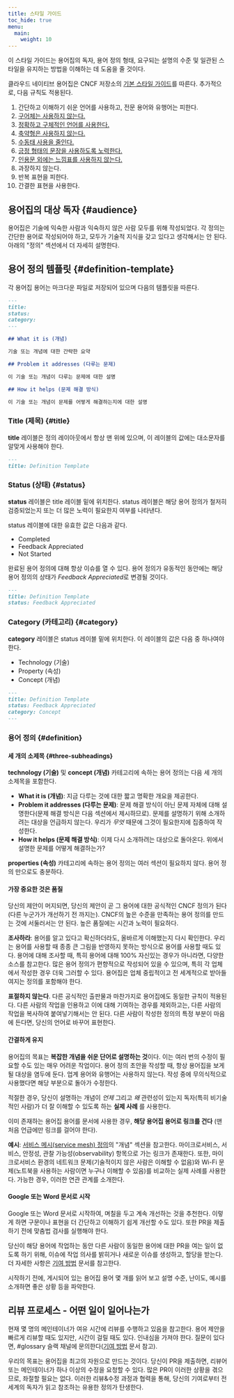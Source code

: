 ```yaml
---
title: 스타일 가이드
toc_hide: true
menu:
  main:
    weight: 10
---
```


이 스타일 가이드는 용어집의 독자, 용어 정의 형태, 요구되는 설명의 수준 및 일관된 스타일을 유지하는 방법을 이해하는 데 도움을 줄 것이다.

클라우드 네이티브 용어집은 CNCF 저장소의 [기본 스타일 가이드](https://github.com/cncf/foundation/blob/master/style-guide.md)를 따른다. 추가적으로, 다음 규칙도 적용된다.

1. 간단하고 이해하기 쉬운 언어를 사용하고, 전문 용어와 유행어는 피한다.
2. [구어체는 사용하지 않는다.](https://en.wikipedia.org/wiki/Colloquialism)
3. [정확하고 구체적인 언어를 사용한다.](https://guidetogrammar.org/grammar/composition/abstract.htm)
4. [축약형은 사용하지 않는다.](https://en.wikipedia.org/wiki/Contraction_(grammar))
5. [수동태 사용을 줄인다.](https://www.ef.com/ca/english-resources/english-grammar/passive-voice/)
6. [긍정 형태의 문장을 사용하도록 노력한다.](https://examples.yourdictionary.com/positive-sentence-examples.html)
7. [인용문 외에는 느낌표를 사용하지 않는다.](https://www.grammarly.com/blog/exclamation-mark/)
8. 과장하지 않는다.
9. 반복 표현을 피한다.
10. 간결한 표현을 사용한다.

## 용어집의 대상 독자 {#audience}

용어집은 기술에 익숙한 사람과 익숙하지 않은 사람 모두를 위해 작성되었다. 각 정의는 간단한 용어로 작성되어야 하고, 모두가 기술적 지식을 갖고 있다고 생각해서는 안 된다. 아래의 "정의" 섹션에서 더 자세히 설명한다.

## 용어 정의 템플릿 {#definition-template}

각 용어집 용어는 마크다운 파일로 저장되어 있으며 다음의 템플릿을 따른다.

```md
---
title: 
status: 
category: 
---

## What it is (개념)

기술 또는 개념에 대한 간략한 요약

## Problem it addresses (다루는 문제)

이 기술 또는 개념이 다루는 문제에 대한 설명

## How it helps (문제 해결 방식)

이 기술 또는 개념이 문제를 어떻게 해결하는지에 대한 설명
```

### Title (제목) {#title}

**title** 레이블은 정의 레이아웃에서 항상 맨 위에 있으며, 이 레이블의 값에는 대소문자를 알맞게 사용해야 한다.

```md
---
title: Definition Template
```

### Status (상태) {#status}

**status** 레이블은 title 레이블 밑에 위치한다. status 레이블은 해당 용어 정의가 철저히 검증되었는지 또는 더 많은 노력이 필요한지 여부를 나타낸다.

status 레이블에 대한 유효한 값은 다음과 같다.

- Completed
- Feedback Appreciated 
- Not Started

완료된 용어 정의에 대해 항상 이슈를 열 수 있다. 용어 정의가 유동적인 동안에는 해당 용어 정의의 상태가 *Feedback Appreciated*로 변경될 것이다.

```md
---
title: Definition Template
status: Feedback Appreciated
```

### Category (카테고리) {#category}

**category** 레이블은 status 레이블 밑에 위치한다. 이 레이블의 값은 다음 중 하나여야 한다.

- Technology (기술)
- Property (속성)
- Concept (개념)

```md
---
title: Definition Template
status: Feedback Appreciated
category: Concept
---
```

### 용어 정의 {#definition}

#### 세 개의 소제목 {#three-subheadings}

**technology (기술)** 및 **concept (개념)** 카테고리에 속하는 용어 정의는 다음 세 개의 소제목을 포함한다.

- **What it is (개념)**: 지금 다루는 것에 대한 짧고 명확한 개요을 제공한다.
- **Problem it addresses (다루는 문제)**: 문제 해결 방식이 아닌 문제 자체에 대해 설명한다(문제 해결 방식은 다음 섹션에서 제시하므로). 문제를 설명하기 위해 소개하려는 대상을 언급하지 않는다. 우리가 *무엇* 때문에 그것이 필요한지에 집중하여 작성한다.
- **How it helps (문제 해결 방식)**: 이제 다시 소개하려는 대상으로 돌아온다. 위에서 설명한 문제를 어떻게 해결하는가?

**properties (속성)** 카테고리에 속하는 용어 정의는 여러 섹션이 필요하지 않다. 용어 정의 만으로도 충분하다.

#### 가장 중요한 것은 품질

당신의 제안이 머지되면, 당신의 제안이 곧 그 용어에 대한 공식적인 CNCF 정의가 된다(다른 누군가가 개선하기 전 까지는). CNCF의 높은 수준을 만족하는 용어 정의를 만드는 것에 서둘러서는 안 된다. 높은 품질에는 시간과 노력이 필요하다.

**조사하라**: 용어를 알고 있다고 확신하더라도, 올바르게 이해했는지 다시 확인한다. 우리는 용어를 사용할 때 종종 큰 그림을 반영하지 못하는 방식으로 용어를 사용할 때도 있다. 용어에 대해 조사할 때, 특히 용어에 대해 100% 자신있는 경우가 아니라면, 다양한 소스를 참고한다. 많은 용어 정의가 편향적으로 작성되어 있을 수 있으며, 특히 각 업체에서 작성한 경우 더욱 그러할 수 있다. 용어집은 업체 중립적이고 전 세계적으로 받아들여지는 정의를 포함해야 한다.

**표절하지 않는다**. 다른 공식적인 출판물과 마찬가지로 용어집에도 동일한 규칙이 적용된다. 다른 사람의 작업을 인용하고 이에 대해 기여하는 경우를 제외하고는, 다른 사람의 작업을 복사하여 붙여넣기해서는 안 된다. 다른 사람이 작성한 정의의 특정 부분이 마음에 든다면, 당신의 언어로 바꾸어 표현한다.

#### 간결하게 유지

용어집의 목표는 **복잡한 개념을 쉬운 단어로 설명하는 것**이다. 이는 여러 번의 수정이 필요할 수도 있는 매우 어려운 작업이다. 용어 정의 초안을 작성할 때, 항상 용어집을 보게 될 대상을 염두에 둔다. 업계 용어와 유행어는 사용하지 않는다. 작성 중에 무의식적으로 사용했다면 해당 부분으로 돌아가 수정한다.

적절한 경우, 당신이 설명하는 개념이 *언제* 그리고 *왜* 관련성이 있는지 독자(특히 비기술적인 사람)가 더 잘 이해할 수 있도록 하는 **실제 사례** 를 사용한다.

이미 존재하는 용어집 용어를 문서에 사용한 경우, **해당 용어집 용어로 링크를 건다** (맨 처음 언급에만 링크를 걸어야 한다).

**예시**: [서비스 메시(service mesh) 정의](/ko/service_mesh/)의 "개념" 섹션을 참고한다. 마이크로서비스, 서비스, 안정성, 관찰 가능성(observability) 항목으로 가는 링크가 존재한다. 또한, 마이크로서비스 환경의 네트워크 문제(기술적이지 않은 사람은 이해할 수 없음)와 Wi-Fi 문제(노트북을 사용하는 사람이면 누구나 이해할 수 있음)를 비교하는 실제 사례를 사용한다. 가능한 경우, 이러한 연관 관계를 소개한다.

#### Google 또는 Word 문서로 시작

Google 또는 Word 문서로 시작하여, 며칠을 두고 계속 개선하는 것을 추천한다. 이렇게 하면 구문이나 표현을 더 간단하고 이해하기 쉽게 개선할 수도 있다. 또한 PR을 제출하기 전에 맞춤법 검사를 실행해야 한다.

당신이 해당 용어에 작업하는 동안 다른 사람이 동일한 용어에 대한 PR을 여는 일이 없도록 하기 위해, 이슈에 작업 의사를 밝히거나 새로운 이슈를 생성하고, 할당을 받는다. 더 자세한 사항은 [기여 방법](/ko/contribute/) 문서를 참고한다.

시작하기 전에, 게시되어 있는 용어집 용어 몇 개를 읽어 보고 설명 수준, 난이도, 예시를 소개하면 좋은 상황 등을 파악한다.

## 리뷰 프로세스 - 어떤 일이 일어나는가

현재 몇 명의 메인테이너가 여유 시간에 리뷰를 수행하고 있음을 참고한다. 용어 제안을 빠르게 리뷰할 때도 있지만, 시간이 걸릴 때도 있다. 인내심을 가져야 한다. 질문이 있다면, #glossary 슬랙 채널에 문의한다([기여 방법](/ko/contribute/) 문서 참고).

우리의 목표는 용어집을 최고의 자원으로 만드는 것이다. 당신이 PR을 제출하면, 리뷰어 또는 메인테이너가 하나 이상의 수정을 요청할 수 있다. 많은 PR이 이러한 상황을 겪으므로, 좌절할 필요는 없다. 이러한 리뷰&수정 과정과 협력을 통해, 당신의 기여로부터 전 세계의 독자가 읽고 참조하는 유용한 정의가 탄생한다.

